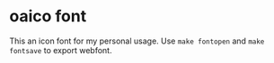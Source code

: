 # oaico font

This an icon font for my personal usage. Use `make fontopen` and `make
fontsave` to export webfont.

